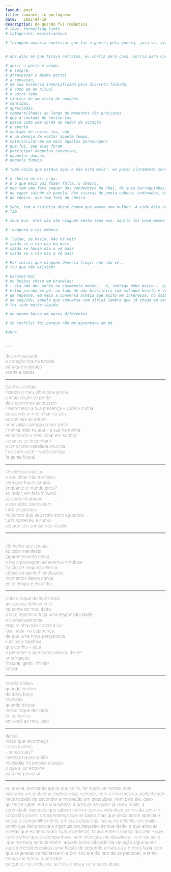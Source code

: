 ```yaml
---
layout: post
title: romance, in portuguese
date:   2022-04-10
description: de quando fui romântica
# tags: formatting links
# categories: miscellaneous

# "ninguém ousaria confessar que faz a guerra pela guerra, jura-se, sim, que se faz a guerra pela paz". Homem novo, Saramago (http://caderno.josesaramago.org/161290.html)``


# nos dias em que tirava retratos, eu corria para casa. corria para casa para logo colocar as fotografias no computador e assim poder ver aqueles olhos estranhos na tela. e naqueles olhos me encontrar, literalmente. a minha ânsia era de logo aproximar o enquadramento e ver minha imagem refletida em suas pupilas. reconhecer-me refletida em seus olhos.

# abrir a porta é ainda, 
# é sempre, 
# atravessar o mesmo portal
# a sensação, 
# em sua essência intensificada pela discreta fachada,  
# é como em um ritual
# o outro lado,
# síntese de um misto de emoções 
# sentidas, 
# apreciadas, 
# compartilhadas ao longo de momentos tão preciosos 
# que a vontade de revive-los 
# passa como uma corda ao redor do coração 
# e aperta
# vontade de revive-los, não
# é um desejo de voltar àquele tempo, 
# materializar-me em meio àqueles personagens
# que fui, que eles foram
# participar daquelas conversas, 
# daquelas danças, 
# daquela fumaça

# "uma coisa que estava aqui e não está mais". eu posso claramente sentir isso neste momento. diversas coisas vem e vão, a maioria nos escapa aos olhos, algumas ao coração. há aquelas que se perdem no baú de memórias. as que ficam, de pequenos detalhes a paisagens e cenas mais intensas, conectam-se em um todo, por vezes confuso, da experiência. confuso pois as emoções são diversas e desafiam a lógica de um tempo linear ao brincar com a mente. de repente, sou em quem estava aqui e não está mais. para o ambiente pouca diferença faz; é a interação dos elementos presentes naquele exato segundo que o constrói e formam sua verdade - constantemente mutável, mas sempre verdade. o gosto da não-mais-presença é amargo. é uma ruptura abrupta, mesmo que prevista e antecipada por uma pré-nostalgia. contraditória nostalgia.

# o cheiro em-bri-a-ga. 
# é o que mais vai fazer falta, o cheiro.
# nao tem uma foto sequer dos vendedores de chai, de suas barraquinhas.
# do vapor saindo da panela. das xicaras de ponta cabeca, ordenadas, esperando serem usadas. do pano manchado usado como filtro. do leite sendo despejado no cha fervido.
# do cheiro. nao tem foto do cheiro.

# Sabe, tem a história desse homem que amava uma mulher. A vida dele seguia baseada em uma rotina, dessas de fato muito bem estabelecidas. Cada coisa tinha seu lugar, cada compromisso seu horário, cada respiro uma vontade. Cada coisa que fazia, ele sabia por que fazia.
# fim

# seus eus. eles não são ninguém senão seus eus. aquilo foi você mesmo quem disse. você mesmo quem fez

# 'evapora e vai embora'

# 'Saída, se havia, não há mais'
# saída se a via não há mais
# saída se havia não a vê mais
# saída se a via não a vê mais

# Por coisas que ninguém deveria fingir que não vê..
# (ou que não existem)

# excusez-moi
# no ônibus cheio em bruxelas:
# - ela não deu sorte no casamento mesmo... é, rodrigo bebe muito... gustavo fala como adulto, isso não é bom pra cabeça de uma criança... ai (suspiro), é difícil...
# estou parada em pé, ao lado de uma brasileira com sotaque bonito e voz calma, atenta ao diálogo que ela tem ao telefone. conversa com sirlei sobre a vida de outra amiga. diante de assunto tão sério, vontade de rir só quando ouço: "para ele botar a mão na consciência e ver que é ... uma criança."
# de repente, em meio a conversa alheia que muito me interessa, no ônibus ainda cheio, entra uma mulher jovem acompanhada por uma mais velha e um menino pequeno, este que passa por mim esbarrando. "cuidado com o pé da mulher", ela alerta. não me seguro, rio da situação toda. "excuse-moi", acrescentou olhando para mim, com simpatia e um pouco embaraçada. sorrio. 
# em seguida, aquela que conversa com sirlei lembra que já chega em seu destino: "ah, peraí, preciso desligar, cheguei no ponto". desapontada por, assim como sirlei, dela ter que me despedir, mas feliz por ainda ter a companhia de conterrâneos, é com pesar que logo ouço a jovem a anunciar para a mais velha: "já é aqui; é, o 358 passa aqui."
# foi tudo muito rápido.

# no mesmo barco em mares diferentes

# Se cochilei foi porque não me aguentava em pé 

#<hr>


---
```


<span style="font-size:14px;font-weight:lighter">
descompassado
<br> o coração fica na torcida
<br> para que o abraço
<br> acerte a batida
</span>

<hr>
<span style="font-size:14px;font-weight:lighter">
(sonho contigo)
<br> fixando o meu olhar pela janela
<br> a imaginação se perde
<br> dois caminhos se cruzam
<br> / reconheço a sua presença – você a minha
<br> pousando o meu olhar no seu
<br> as cortinas se abrem
<br> uma valsa carrega o meu sentir
<br> / minha mão na sua – a sua na minha
<br> encerrando o meu olhar em sonhos
<br> cenários se desenham
<br> e uma noite estrelada anuncia
<br> / eu com você – você comigo
<br> (a gente flutua)
</span>

<hr>
<span style="font-size:14px;font-weight:lighter">
se o tempo passou
<br> o seu olhar não me falou
<br> será que fiquei parada
<br> enquanto o mundo girou?
<br> ao redor, em fast-forward,
<br> as cores mudaram
<br> e os ruídos silenciaram...
<br> tudo se passou
<br> no tempo que seu rosto sério aguentou
<br> tudo apareceu e sumiu
<br> até que seu sorriso não resistiu
</span>

<hr>
<span style="font-size:14px;font-weight:lighter">
...
<br> elemento que escapa
<br> ao ciclo manifesto 
<br> (aparentemente certo)
<br> e faz a passagem ad aeternum titubear
<br> fração de segundo eterna
<br> cônscio instante hipnotizante:
<br> momentos dessa dança
<br> entre tempo e encontro
</span>

<hr>
<span style="font-size:14px;font-weight:lighter"> 
sinto o toque do leve corpo 
<br> que pousa delicamente
<br> na ponta do meu dedo
<br> o laço repentino forja uma responsabilidade
<br> e cuidadosamente
<br> ergo minha mão contra a luz
<br> fascinada. na esperança,
<br> de que uma nova perspectiva 
<br> ilumine a trajetória
<br> que conflui – aqui
<br> e perceber o que nunca deixou de ser:
<br> uma ligação
<br> (natural, gentil, íntima)
<br> nossa
</span>

<hr>
<span style="font-size:14px;font-weight:lighter"> 
mordo o lábio
<br> quando lembro
<br> do doce beijo
<br> molhado
<br> quando desejo
<br> nosso toque delicado
<br> ou se penso
<br> em você ao meu lado
</span>

<hr>
<span style="font-size:14px;font-weight:lighter"> 
dança
<br> mãos que reconheço
<br> como minhas
<br> – serão suas?
<br> imersas na escuridão
<br> reveladas no preciso espaço:
<br> o que a luz escolhe
<br> para me provocar
</span>

<hr>
<span style="font-size:14px;font-weight:lighter"> 
eu queria, pensando agora que se foi, ter tirado um retrato dele.
<br> não seria um problema explicar essa vontade, nem a mim mesma, portanto sem necessidade de esconder a motivação em desculpas, nem para ele, caso quisesse saber. era a sua beleza. a postura de quem já viveu muito, a serenidade daqueles que sabem melhor como a vida deve ser vivida, em um corpo tão jovem. uma presença que se basta, mas que ainda assim aprecia e busca o compartilhamento, em suas duas vias. havia, no entanto, um exato ponto que denunciava a ingenuidade daqueles de sua idade, e que abria as janelas que evidenciavam suas incertezas. ficava entre o sorriso discreto – que, com o olhar que o acompanhava, sem intenção, me desafiava – e o riso solto – que me fazia sorrir também. aquele ponto não admitia variação alguma em suas dimensões exatas (uma fração de segundo a mais ou a menos fazia com que as janelas se fechassem) e por isso era tão raro de se perceber, e tanto tempo me tomou a perceber.
<br> pergunto-me, inclusive, se fui a única a ver através delas.
</span>